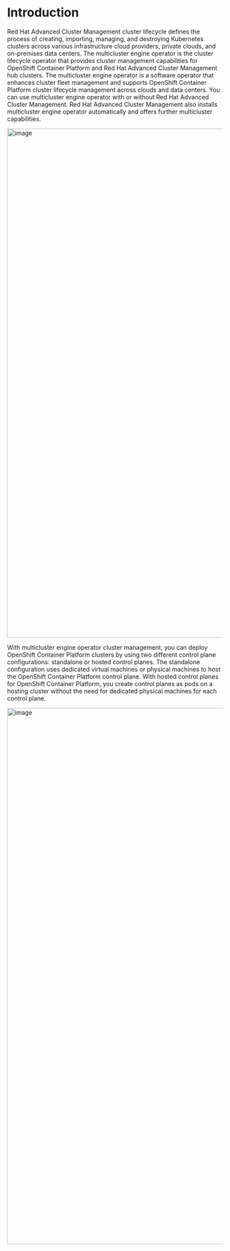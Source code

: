 # Introduction

Red Hat Advanced Cluster Management cluster lifecycle defines the process of creating, importing, managing, and destroying Kubernetes clusters across various infrastructure cloud providers, private clouds, and on-premises data centers. The multicluster engine operator is the cluster lifecycle operator that provides cluster management capabilities for OpenShift Container Platform and Red Hat Advanced Cluster Management hub clusters. The multicluster engine operator is a software operator that enhances cluster fleet management and supports OpenShift Container Platform cluster lifecycle management across clouds and data centers. You can use multicluster engine operator with or without Red Hat Advanced Cluster Management. Red Hat Advanced Cluster Management also installs multicluster engine operator automatically and offers further multicluster capabilities. 

<img width="1190" alt="image" src="https://github.com/user-attachments/assets/f8534e20-c082-4868-ad06-a861749514d7">


With multicluster engine operator cluster management, you can deploy OpenShift Container Platform clusters by using two different control plane configurations: standalone or hosted control planes. The standalone configuration uses dedicated virtual machines or physical machines to host the OpenShift Container Platform control plane. With hosted control planes for OpenShift Container Platform, you create control planes as pods on a hosting cluster without the need for dedicated physical machines for each control plane.

<img width="1253" alt="image" src="https://github.com/user-attachments/assets/d6528202-2440-4055-a6fa-0fde1c436624">

